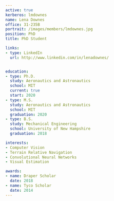 ```yaml
---
active: true
kerberos: lmdownes
name: Lena Downes
office: 31-235B
portrait: /images/members/lmdownes.jpg
position: PhD
title: PhD Student

links:
- type: LinkedIn
  url: http://www.linkedin.com/in/lenadownes/


education:
- type: Ph.D.
  study: Aeronautics and Astronautics
  school: MIT
  current: true
  start: 2020
- type: M.S.
  study: Aeronautics and Astronautics
  school: MIT
  graduation: 2020
- type: B.S.
  study: Mechanical Engineering
  school: University of New Hampshire
  graduation: 2018

interests:
- Computer Vision
- Terrain Relative Navigation
- Convolutional Neural Networks
- Visual Estimation

awards:
- name: Draper Scholar
  date: 2018
- name: Tyco Scholar
  date: 2014
---
```

